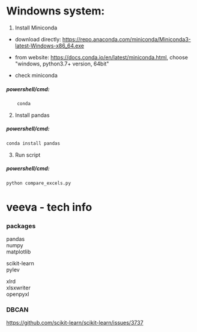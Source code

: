 # Windowns system:
1. Install Miniconda
- download directly: https://repo.anaconda.com/miniconda/Miniconda3-latest-Windows-x86_64.exe
- from website: https://docs.conda.io/en/latest/miniconda.html, choose "windows, python3.7+ version, 64bit"

- check miniconda  
##### powershell/cmd:
```bash
    conda
```
2. Install pandas  
##### powershell/cmd:
```bash
conda install pandas
```
3. Run script  
##### powershell/cmd:
```bash
python compare_excels.py
```

# veeva - tech info

### packages
pandas  
numpy  
matplotlib  
  
scikit-learn  
pylev  
  
xlrd  
xlsxwriter  
openpyxl  

### DBCAN
https://github.com/scikit-learn/scikit-learn/issues/3737

